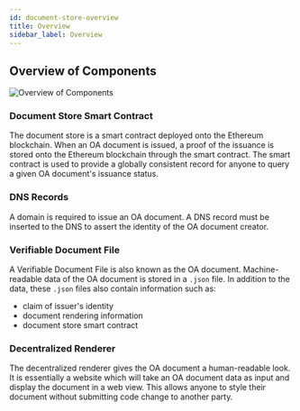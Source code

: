 ```yaml
---
id: document-store-overview
title: Overview
sidebar_label: Overview
---
```


## Overview of Components

![Overview of Components](/docs/topics/verifiable-documents/ethereum/overview/overview.png)

### Document Store Smart Contract

The document store is a smart contract deployed onto the Ethereum blockchain. When an OA document is issued, a proof of the issuance is stored onto the Ethereum blockchain through the smart contract. The smart contract is used to provide a globally consistent record for anyone to query a given OA document's issuance status.

### DNS Records

A domain is required to issue an OA document. A DNS record must be inserted to the DNS to assert the identity of the OA document creator.

### Verifiable Document File

A Verifiable Document File is also known as the OA document. Machine-readable data of the OA document is stored in a `.json` file. In addition to the data, these `.json` files also contain information such as:

- claim of issuer's identity
- document rendering information
- document store smart contract

### Decentralized Renderer

The decentralized renderer gives the OA document a human-readable look. It is essentially a website which will take an OA document data as input and display the document in a web view. This allows anyone to style their document without submitting code change to another party.
